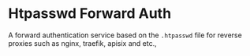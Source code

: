 Htpasswd Forward Auth
======================

A forward authentication service based on the `.htpasswd` file for reverse proxies such as nginx, traefik, apisix and etc.,
